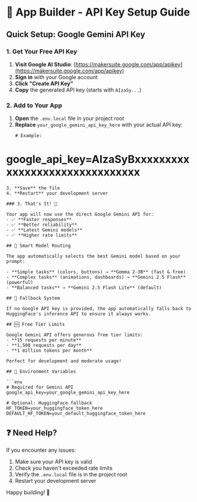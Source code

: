 # 🤖 App Builder - API Key Setup Guide

## Quick Setup: Google Gemini API Key

### 1. Get Your Free API Key

1. **Visit Google AI Studio**: [https://makersuite.google.com/app/apikey](https://makersuite.google.com/app/apikey)
2. **Sign in** with your Google account
3. **Click "Create API Key"**
4. **Copy** the generated API key (starts with `AIzaSy...`)

### 2. Add to Your App

1. **Open** the `.env.local` file in your project root
2. **Replace** `your_google_gemini_api_key_here` with your actual API key:
   ```
   # Example:
# google_api_key=AIzaSyBxxxxxxxxxxxxxxxxxxxxxxxxxxxxxxx
   ```
3. **Save** the file
4. **Restart** your development server

### 3. That's It! 🎉

Your app will now use the direct Google Gemini API for:
- ✅ **Faster responses**
- ✅ **Better reliability**  
- ✅ **Latest Gemini models**
- ✅ **Higher rate limits**

## 🧠 Smart Model Routing

The app automatically selects the best Gemini model based on your prompt:

- **Simple tasks** (colors, buttons) → **Gemma 2-3B** (fast & free)
- **Complex tasks** (animations, dashboards) → **Gemini 2.5 Flash** (powerful)
- **Balanced tasks** → **Gemini 2.5 Flash Lite** (default)

## 🔄 Fallback System

If no Google API key is provided, the app automatically falls back to HuggingFace's inference API to ensure it always works.

## 🆓 Free Tier Limits

Google Gemini API offers generous free tier limits:
- **15 requests per minute**
- **1,500 requests per day**
- **1 million tokens per month**

Perfect for development and moderate usage!

## 🔧 Environment Variables

```env
# Required for Gemini API
google_api_key=your_google_gemini_api_key_here

# Optional: HuggingFace fallback
HF_TOKEN=your_huggingface_token_here
DEFAULT_HF_TOKEN=your_default_huggingface_token_here
```

## ❓ Need Help?

If you encounter any issues:
1. Make sure your API key is valid
2. Check you haven't exceeded rate limits
3. Verify the `.env.local` file is in the project root
4. Restart your development server

Happy building! 🚀
